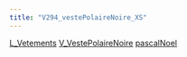 ```yaml
---
title: "V294_vestePolaireNoire_XS"
---
```


[L_Vetements](notes/equipements/L_Vetements.md) [V_VestePolaireNoire](notes/equipements/vetements/V_VestePolaireNoire.md) [pascalNoel](notes/equipements/vetements/pascalNoel.md)